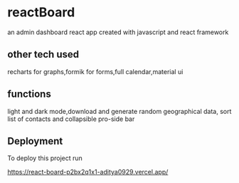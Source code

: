 
# reactBoard
an admin dashboard react app created with javascript and react framework 



## other tech used
recharts for graphs,formik for forms,full calendar,material ui 
 
## functions
light and dark mode,download and generate random geographical data, sort list of contacts and collapsible pro-side bar
## Deployment

To deploy this project run

https://react-board-p2bx2q1x1-aditya0929.vercel.app/

